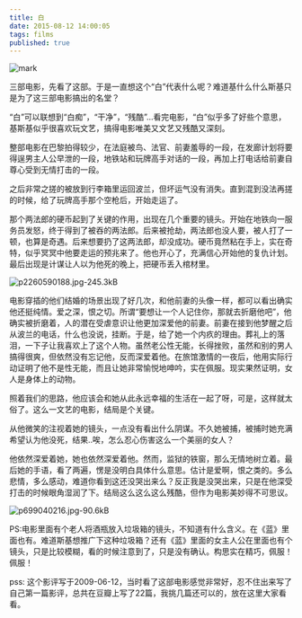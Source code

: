 ```yaml
---
title: 白
date: 2015-08-12 14:00:05
tags: films
published: true
---
```


![mark](http://oc1hnrd8p.bkt.clouddn.com/photos/20170227/115816652.jpg)


三部电影，先看了这部。于是一直想这个“白”代表什么呢？难道基什么什么斯基只是为了这三部电影搞出的名堂？

“白”可以联想到“白痴”，“干净”，“残酷”...看完电影，“白”似乎多了好些个意思，基斯基似乎很喜欢玩文艺，搞得电影唯美又文艺又残酷又深刻。

整部电影在巴黎拍得较少，在法庭被鸟、法官、前妻羞辱的一段，在发廊计划将要得逞男主人公早泄的一段，地铁站和玩牌高手对话的一段，再加上打电话给前妻自尊心受到无情打击的一段。


<!-- more -->

之后非常之搓的被放到行李箱里运回波兰，但坏运气没有消失。直到混到没法再搓的时候，给了玩牌高手那个空枪后，开始走运了。

那个两法郎的硬币起到了关键的作用，出现在几个重要的镜头。开始在地铁向一服务员发怒，终于得到了被吞的两法郎。后来被抢劫，两法郎也没人要，被人打了一顿，也算是奇遇。后来想要扔了这两法郎，却没成功。硬币竟然粘在手上，实在奇特，似乎冥冥中他要走运的预兆来了。他也开心了，充满信心开始他的复仇计划。最后出现是计谋让人以为他死的晚上，把硬币丢入棺材里。


![p2260590188.jpg-245.3kB][2]


电影穿插的他们结婚的场景出现了好几次，和他前妻的头像一样，都可以看出确实他还挺纯情。爱之深，恨之切。所谓“要想让一个人记住你，那就去折磨他吧”，他确实被折磨着，人的潜在受虐意识让他更加深爱他的前妻。前妻在接到他梦醒之后从波兰的电话，什么也没说，挂断。于是，给了她一个内疚的理由。葬礼上的落泪，一下子让我喜欢上了这个人物。虽然老公性无能，长得挫败，虽然和别的男人搞得很爽，但依然没有忘记他，反而深爱着他。在旅馆激情的一夜后，他用实际行动证明了他不是性无能，而且让她非常愉悦地呻吟，实在佩服。现实果然证明，女人是身体上的动物。

照着我们的思路，他应该会和她从此永远幸福的生活在一起了呀，可是，这样就太俗了。这么一文艺的电影，结局是个关键。

从他微笑的注视着她的镜头，一点没有看出什么阴谋。不久她被捕，被捕时她充满希望认为他没死，结果..唉，怎么忍心伤害这么一个美丽的女人？

他依然深爱着她，她也依然深爱着他。然而，监狱的铁窗，那么无情地树立着。最后她的手语，看了两遍，愣是没明白具体什么意思。估计是爱啊，恨之类的。多么悲情，多么感动，难道你看到这还没哭出来么？反正我是没哭出来，只是在他深受打击的时候眼角湿润了下。结局这么这么这么残酷，但作为电影美妙得不可思议。


![p699040216.jpg-90.6kB][3]

PS:电影里面有个老人将酒瓶放入垃圾箱的镜头，不知道有什么含义。在《蓝》里面也有。难道斯基想推广下这种垃圾箱？还有《蓝》里面的女主人公在里面也有个镜头，只是比较模糊，看的时候注意到了，只是没有确认。构思实在精巧，佩服！佩服！


  [2]: http://static.zybuluo.com/spikett/kv8aut1ji6ebip5ijnpkaz4h/p2260590188.jpg
  [3]: http://static.zybuluo.com/spikett/gv4cfoe01spav5ljl5l8wgyn/p699040216.jpg


pss: 这个影评写于2009-06-12，当时看了这部电影感觉非常好，忍不住出来写了自己第一篇影评，总共在豆瓣上写了22篇，我挑几篇还可以的，放在这里大家看看。
